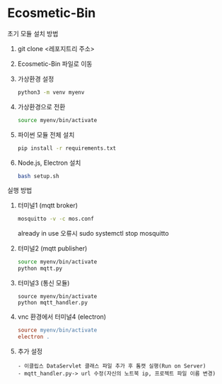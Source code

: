 # Ecosmetic-Bin

초기 모듈 설치 방법

1. git clone <레포지트리 주소>

2. Ecosmetic-Bin 파일로 이동

3. 가상환경 설정

   ```bash
   python3 -m venv myenv
   ```

4. 가상환경으로 전환

   ```bash
   source myenv/bin/activate
   ```

5. 파이썬 모듈 전체 설치

   ```bash
   pip install -r requirements.txt
   ```

6. Node.js, Electron 설치

   ```bash
   bash setup.sh
   ```

실행 방법

1. 터미널1 (mqtt broker)

   ```bash
   mosquitto -v -c mos.conf
   ```

   already in use 오류시 sudo systemctl stop mosquitto

2. 터미널2 (mqtt publisher)

   ```bash
   source myenv/bin/activate
   python mqtt.py
   ```

3. 터미널3 (통신 모듈)

   ```
   source myenv/bin/activate
   python mqtt_handler.py
   ```

4. vnc 환경에서 터미널4 (electron)

   ```l
   source myenv/bin/activate
   electron .
   ```

5. 추가 설정

   ```
   - 이클립스 DataServlet 클래스 파일 추가 후 톰캣 실행(Run on Server)
   - mqtt_handler.py-> url 수정(자신의 노트북 ip, 프로젝트 파일 이름 변경)
   ```

   

   
